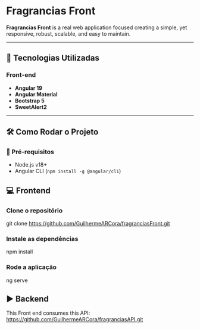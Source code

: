# Fragrancias Front

**Fragrancias Front** is a real web application focused creating a simple, yet responsive, robust, scalable, and easy to maintain.

---

## 🚀 Tecnologias Utilizadas

### Front-end
- **Angular 19** 
- **Angular Material**
- **Bootstrap 5**
- **SweetAlert2**
  
---

## 🛠️ Como Rodar o Projeto

### 🔽 Pré-requisitos

- Node.js v18+
- Angular CLI (`npm install -g @angular/cli`)

## 💻 Frontend

### Clone o repositório
git clone https://github.com/GuilhermeARCora/fragranciasFront.git

### Instale as dependências
npm install

### Rode a aplicação
ng serve

## ▶️ Backend

This Front end consumes this API:  https://github.com/GuilhermeARCora/fragranciasAPI.git


